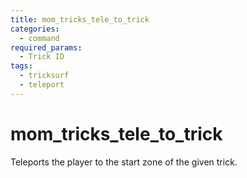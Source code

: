 ```yaml
---
title: mom_tricks_tele_to_trick
categories:
  - command
required_params:
  - Trick ID
tags:
  - tricksurf
  - teleport
---
```


# mom_tricks_tele_to_trick

Teleports the player to the start zone of the given trick.

